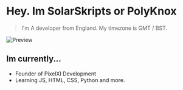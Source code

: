 # Hey. Im SolarSkripts or PolyKnox
> I'm A developer from England. My timezone is GMT / BST. 

![Preview](https://i.imgur.com/RMvdOOY.png)

## Im currently...
- Founder of PixelXI Development
- Learning JS, HTML, CSS, Python and more.

